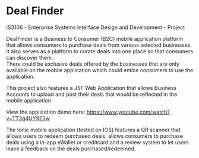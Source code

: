 # Deal Finder

IS3106 - Enterprise Systems Interface Design and Development - Project

DealFinder is a Business to Consumer (B2C) mobile application platform that allows consumers to purchase deals from various selected businesses.
It also serves as a platform to curate deals into one place so that consumers can discover them.  
There could be exclusive deals offered by the businesses that are only available on the mobile application which could entice consumers to use the application.

This project also features a JSF Web Application that allows Business Accounts to upload and post their deals that would be reflected in the mobile application.

View the application demo here: https://www.youtube.com/watch?v=TT3q4UY9E3w

The Ionic mobile application (tested on IOS) features a QR scanner that allows users to redeem purchased deals, allows consumers to purchase deals using a in-app eWallet 
or creditcard and a review system to let users leave a feedback on the deals purchased/redeemed.



